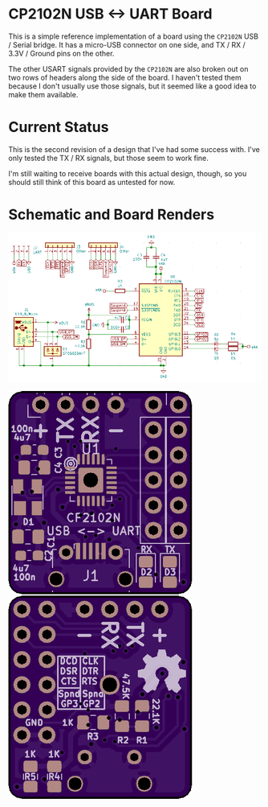 # CP2102N USB \<-\> UART Board

This is a simple reference implementation of a board using the `CP2102N` USB / Serial bridge. It has a micro-USB connector on one side, and TX / RX / 3.3V / Ground pins on the other.

The other USART signals provided by the `CP2102N` are also broken out on two rows of headers along the side of the board. I haven't tested them because I don't usually use those signals, but it seemed like a good idea to make them available.

# Current Status

This is the second revision of a design that I've had some success with. I've only tested the TX / RX signals, but those seem to work fine.

I'm still waiting to receive boards with this actual design, though, so you should still think of this board as untested for now.

# Schematic and Board Renders

![Schematic](renders/CP2102N_schematic.png)

![Board Top](renders/board_top.png)
![Board Bottom](renders/board_bot.png)
